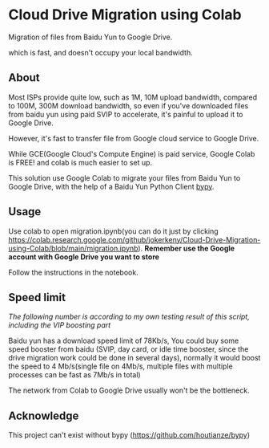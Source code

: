 <!--
 * @Author: jokerkeny
 * @Date: 2021-02-10 16:13:12
 * @LastEditors: jokerkeny
 * @LastEditTime: 2021-02-10 20:23:01
 * @Description: file content
-->
# Cloud Drive Migration using Colab
Migration of files from Baidu Yun to Google Drive.

which is fast, and doesn't occupy your local bandwidth.

## About
Most ISPs provide quite low, such as 1M, 10M upload bandwidth, compared to 100M, 300M download bandwidth, so even if you've downloaded files from baidu yun using paid SVIP to accelerate, it's painful to upload it to Google Drive.  

However, it's fast to transfer file from Google cloud service to Google Drive.  

While GCE(Google Cloud's Compute Engine) is paid service, Google Colab is FREE! and colab is much easier to set up.  

This solution use Google Colab to migrate your files from Baidu Yun to Google Drive, with the help of a Baidu Yun Python Client [bypy](https://github.com/houtianze/bypy). 

## Usage
Use colab to open migration.ipynb(you can do it just by clicking https://colab.research.google.com/github/jokerkeny/Cloud-Drive-Migration-using-Colab/blob/main/migration.ipynb). **Remember use the Google account with Google Drive you want to store**

Follow the instructions in the notebook.

## Speed limit
*The following number is according to my own testing result of this script, including the VIP boosting part*

Baidu yun has a download speed limit of 78Kb/s, You could buy some speed booster from baidu (SVIP, day card, or idle time booster, since the drive migration work could be done in several days), normally it would boost the speed to 4 Mb/s(single file on 4Mb/s, multiple files with multiple processes can be fast as 7Mb/s in total)

The network from Colab to Google Drive usually won't be the bottleneck.

## Acknowledge
This project can't exist without bypy (https://github.com/houtianze/bypy)
